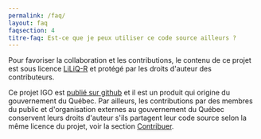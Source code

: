 ```yaml
---
permalink: /faq/
layout: faq
faqsection: 4
titre-faq: Est-ce que je peux utiliser ce code source ailleurs ?
---
```


Pour favoriser la collaboration et les contributions, le contenu de ce projet est sous licence [LiLiQ-R](LICENCE.txt) et protégé par les droits d'auteur des contributeurs. 

Ce projet IGO est [publié sur github](http://www.github.com/) et il est un produit qui origine du gouvernement du Québec. Par ailleurs, les contributions par des membres du public et d'organisation externes au gouvernement du Québec conservent leurs droits d'auteur s'ils partagent leur code source selon la même licence du projet, voir la section [Contribuer](/site-web/contribuer).
